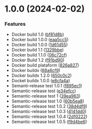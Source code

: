 # 1.0.0 (2024-02-02)


### Features

* Docker build 1.0 ([bf81d8b](https://github.com/KeepDevOpsTriangel/Keep-DevOps-Triangel-app/commit/bf81d8b22aea2f9b59811c959f30381361be1d83))
* Docker build 1.0.0 ([eaa5cc5](https://github.com/KeepDevOpsTriangel/Keep-DevOps-Triangel-app/commit/eaa5cc5db757d1c35e351b9a09eb77f4a7d14e34))
* Docker build 1.0.0 ([1d61d55](https://github.com/KeepDevOpsTriangel/Keep-DevOps-Triangel-app/commit/1d61d5502d1d66d1c23216bb0ec0e8efc4292872))
* Docker build 1.1 ([1329bbe](https://github.com/KeepDevOpsTriangel/Keep-DevOps-Triangel-app/commit/1329bbe0f3a18cb69afc3c3b93d611af923ebafb))
* Docker build 1.1.0 ([06c72cf](https://github.com/KeepDevOpsTriangel/Keep-DevOps-Triangel-app/commit/06c72cf771838f8bd4c1f826565c85ca39a5c12c))
* Docker Build 1.2 ([f91bd90](https://github.com/KeepDevOpsTriangel/Keep-DevOps-Triangel-app/commit/f91bd90da7c7d7fd4f8602eed6eba3a898e5d11c))
* Docker build plataform ([826a827](https://github.com/KeepDevOpsTriangel/Keep-DevOps-Triangel-app/commit/826a82770652c3108d889aad33c7baf0bc3f8a92))
* Docker buildx ([68a6cf9](https://github.com/KeepDevOpsTriangel/Keep-DevOps-Triangel-app/commit/68a6cf9472ac45ffe770884f19ba257f79bdb12d))
* Docker buildx 1.2.0 ([650c0c2](https://github.com/KeepDevOpsTriangel/Keep-DevOps-Triangel-app/commit/650c0c219e8710830094a8cfd828e7bb19192096))
* Docket buildx 1.0.0 ([e8cfa4a](https://github.com/KeepDevOpsTriangel/Keep-DevOps-Triangel-app/commit/e8cfa4a7369d4e972fe7d055c672b44f066b6790))
* Semanti-release test 1.0.1 ([f895ec1](https://github.com/KeepDevOpsTriangel/Keep-DevOps-Triangel-app/commit/f895ec15d5c61296fd3fd25b0641c2dc3c5b472c))
* Semantic-release test ([e34efcc](https://github.com/KeepDevOpsTriangel/Keep-DevOps-Triangel-app/commit/e34efccce1d55253766121b793680670f1e4996d))
* Semantic-release test 1 ([39ea963](https://github.com/KeepDevOpsTriangel/Keep-DevOps-Triangel-app/commit/39ea96377a30d9affddf8b899ab35359510a40b2))
* Semantic-release test 1.0 ([60b5ea8](https://github.com/KeepDevOpsTriangel/Keep-DevOps-Triangel-app/commit/60b5ea81f14311a1ad7370972c86e74d098632cf))
* Semantic-release test 1.0.2 ([38d4df9](https://github.com/KeepDevOpsTriangel/Keep-DevOps-Triangel-app/commit/38d4df9218872e2f8c3b7c8967ef8eb1214c89c2))
* Semantic-release test 1.0.3 ([4141dd0](https://github.com/KeepDevOpsTriangel/Keep-DevOps-Triangel-app/commit/4141dd084720f2f5427b2e473d4ef95b8fa24df0))
* Semantic-release test 1.0.4 ([2d10222](https://github.com/KeepDevOpsTriangel/Keep-DevOps-Triangel-app/commit/2d10222b853e55c4e3dd3f5a7da9aae3f469d482))
* Semantic-release test 1.0.5 ([f9d4be6](https://github.com/KeepDevOpsTriangel/Keep-DevOps-Triangel-app/commit/f9d4be602b8da594c0356632513373f532befe27))

